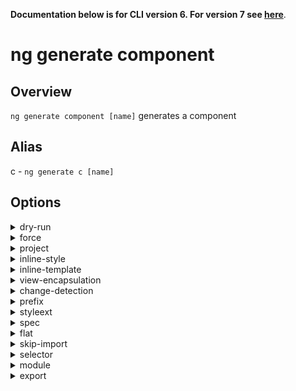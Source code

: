 <!-- Links in /docs/documentation should NOT have `.md` at the end, because they end up in our wiki at release. -->

**Documentation below is for CLI version 6. For version 7 see [here](https://angular.io/cli/generate)**.

# ng generate component

## Overview
`ng generate component [name]` generates a component

## Alias
c - `ng generate c [name]`

## Options
<details>
  <summary>dry-run</summary>
  <p>
    <code>--dry-run</code> (alias: <code>-d</code>)
  </p>
  <p>
    Run through without making any changes.
  </p>
</details>
<details>
  <summary>force</summary>
  <p>
    <code>--force</code> (alias: <code>-f</code>)
  </p>
  <p>
    Forces overwriting of files.
  </p>
</details>
<details>
  <summary>project</summary>
  <p>
    <code>--project</code>
  </p>
  <p>
    The name of the project.
  </p>
</details>
<details>
  <summary>inline-style</summary>
  <p>
    <code>--inline-style</code> (alias: <code>-s</code>)
  </p>
  <p>
    Specifies if the style will be in the ts file.
  </p>
</details>
<details>
  <summary>inline-template</summary>
  <p>
    <code>--inline-template</code> (alias: <code>-t</code>)
  </p>
  <p>
    Specifies if the template will be in the ts file.
  </p>
</details>
<details>
  <summary>view-encapsulation</summary>
  <p>
    <code>--view-encapsulation</code> (alias: <code>-v</code>)
  </p>
  <p>
    Specifies the view encapsulation strategy.
  </p>
</details>
<details>
  <summary>change-detection</summary>
  <p>
    <code>--change-detection</code> (alias: <code>-c</code>)
  </p>
  <p>
    Specifies the change detection strategy.
  </p>
</details>
<details>
  <summary>prefix</summary>
  <p>
    <code>--prefix</code> (alias: <code>-p</code>)
  </p>
  <p>
    The prefix to apply to generated selectors.
  </p>
</details>
<details>
  <summary>styleext</summary>
  <p>
    <code>--styleext</code>
  </p>
  <p>
    The file extension to be used for style files.
  </p>
</details>
<details>
  <summary>spec</summary>
  <p>
    <code>--spec</code>
  </p>
  <p>
    Specifies if a spec file is generated.
  </p>
</details>
<details>
  <summary>flat</summary>
  <p>
    <code>--flat</code>
  </p>
  <p>
    Flag to indicate if a dir is created.
  </p>
</details>
<details>
  <summary>skip-import</summary>
  <p>
    <code>--skip-import</code>
  </p>
  <p>
    Flag to skip the module import.
  </p>
</details>
<details>
  <summary>selector</summary>
  <p>
    <code>--selector</code>
  </p>
  <p>
    The selector to use for the component.
  </p>
</details>
<details>
  <summary>module</summary>
  <p>
    <code>--module</code> (alias: <code>-m</code>)
  </p>
  <p>
    Allows specification of the declaring module.
  </p>
</details>
<details>
  <summary>export</summary>
  <p>
    <code>--export</code>
  </p>
  <p>
    Specifies if declaring module exports the component.
  </p>
</details>
